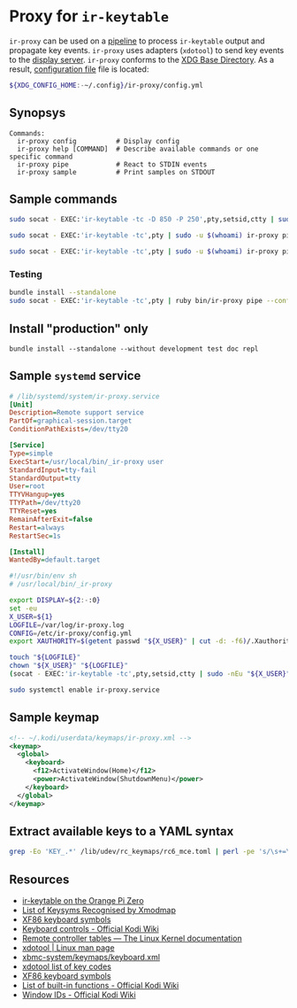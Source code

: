 <!-- ( vim: set fenc=utf-8 spell spl=en: ) -->

# Proxy for ``ir-keytable``

``ir-proxy`` can be used on a [pipeline][wikipedia:pipeline] to process
``ir-keytable`` output and propagate key events.
``ir-proxy`` uses adapters (``xdotool``) to send key events to the [display server][wikipedia:xorg].
``ir-proxy`` conforms to the [XDG Base Directory][freedesktop:basedir-spec].
As a result, [configuration file][file:config] file is located:

```sh
${XDG_CONFIG_HOME:-~/.config}/ir-proxy/config.yml
```

## Synopsys

```
Commands:
  ir-proxy config          # Display config
  ir-proxy help [COMMAND]  # Describe available commands or one specific command
  ir-proxy pipe            # React to STDIN events
  ir-proxy sample          # Print samples on STDOUT
```

## Sample commands

```sh
sudo socat - EXEC:'ir-keytable -tc -D 850 -P 250',pty,setsid,ctty | sudo -u $(whoami) ir-proxy pipe
```

```sh
sudo socat - EXEC:'ir-keytable -tc',pty | sudo -u $(whoami) ir-proxy pipe
```

```sh
sudo socat - EXEC:'ir-keytable -tc',pty | sudo -u $(whoami) ir-proxy pipe --config /etc/ir-proxy/config.yml
```

### Testing

```sh
bundle install --standalone
sudo socat - EXEC:'ir-keytable -tc',pty | ruby bin/ir-proxy pipe --config config.sample.yml
```

## Install "production" only

```shell
bundle install --standalone --without development test doc repl
```

## Sample ``systemd`` service

```ini
# /lib/systemd/system/ir-proxy.service
[Unit]
Description=Remote support service
PartOf=graphical-session.target
ConditionPathExists=/dev/tty20

[Service]
Type=simple
ExecStart=/usr/local/bin/_ir-proxy user
StandardInput=tty-fail
StandardOutput=tty
User=root
TTYVHangup=yes
TTYPath=/dev/tty20
TTYReset=yes
RemainAfterExit=false
Restart=always
RestartSec=1s

[Install]
WantedBy=default.target
```

```sh
#!/usr/bin/env sh
# /usr/local/bin/_ir-proxy

export DISPLAY=${2:-:0}
set -eu
X_USER=${1}
LOGFILE=/var/log/ir-proxy.log
CONFIG=/etc/ir-proxy/config.yml
export XAUTHORITY=$(getent passwd "${X_USER}" | cut -d: -f6)/.Xauthority

touch "${LOGFILE}"
chown "${X_USER}" "${LOGFILE}"
(socat - EXEC:'ir-keytable -tc',pty,setsid,ctty | sudo -nEu "${X_USER}" -- ir-proxy pipe --config "${CONFIG}") > "${LOGFILE}" 2>&1
```

```sh
sudo systemctl enable ir-proxy.service
```

## Sample keymap

```xml
<!-- ~/.kodi/userdata/keymaps/ir-proxy.xml -->
<keymap>
  <global>
    <keyboard>
      <f12>ActivateWindow(Home)</f12>
      <power>ActivateWindow(ShutdownMenu)</power>
    </keyboard>
  </global>
</keymap>
```

## Extract available keys to a YAML syntax

```sh
grep -Eo 'KEY_.*' /lib/udev/rc_keymaps/rc6_mce.toml | perl -pe 's/\s+=\s+/: /g' | perl -pe 's/:\s+"KEY_/: "/'
```

## Resources

* [ir-keytable on the Orange Pi Zero](https://www.sigmdel.ca/michel/ha/opi/ir_03_en.html)
* [List of Keysyms Recognised by Xmodmap](http://wiki.linuxquestions.org/wiki/List_of_Keysyms_Recognised_by_Xmodmap)
* [XF86 keyboard symbols](http://wiki.linuxquestions.org/wiki/XF86_keyboard_symbols)
* [Keyboard controls - Official Kodi Wiki][kodi.wiki/keyboard_controls]
* [Remote controller tables — The Linux Kernel documentation](https://www.kernel.org/doc/html/v4.14/media/uapi/rc/rc-tables.html)
* [xdotool | Linux man page](http://linuxcommandlibrary.com/man/xdotool.html)
* [xbmc-system/keymaps/keyboard.xml][xbmc/system/keymaps/keyboard]
* [xdotool list of key codes][wikis/xdotool-list-of-key-codes]
* [XF86 keyboard symbols][wikis/XF86_keyboard_symbols]
* [List of built-in functions - Official Kodi Wiki][kodi.wiki/built-in_functions]
* [Window IDs - Official Kodi Wiki][kodi.wiki/window_IDs]

<!-- hyeprlinks -->

[file:config]: ./samples/config/config.yml

[wikipedia:pipeline]: https://en.wikipedia.org/wiki/Pipeline_(Unix)

[wikipedia:xorg]: https://en.wikipedia.org/wiki/X.Org_Server

[freedesktop:basedir-spec]: https://specifications.freedesktop.org/basedir-spec/basedir-spec-latest.html

[xbmc/system/keymaps/keyboard]: https://fossies.org/linux/xbmc/system/keymaps/keyboard.xml

[wikis/xdotool-list-of-key-codes]: https://gitlab.com/cunidev/gestures/-/wikis/xdotool-list-of-key-codes

[wikis/XF86_keyboard_symbols]: https://wiki.linuxquestions.org/wiki/XF86_keyboard_symbols

[kodi.wiki/keyboard_controls]: https://kodi.wiki/view/Keyboard_controls

[kodi.wiki/built-in_functions]: https://kodi.wiki/view/List_of_built-in_functions

[kodi.wiki/window_IDs]: https://kodi.wiki/view/Window_IDs

